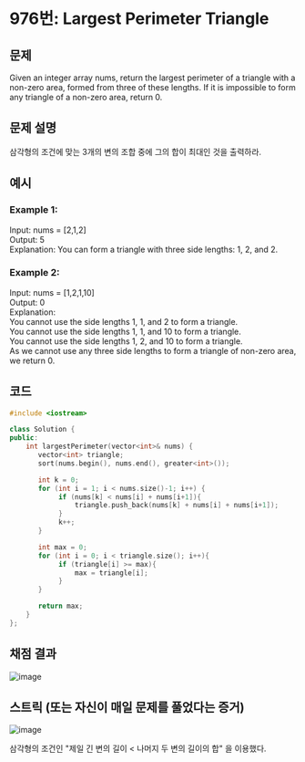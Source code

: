 # 976번: Largest Perimeter Triangle

## 문제
Given an integer array nums, return the largest perimeter of a triangle with a non-zero area, formed from three of these lengths. If it is impossible to form any triangle of a non-zero area, return 0.

## 문제 설명
삼각형의 조건에 맞는 3개의 변의 조합 중에 그의 합이 최대인 것을 출력하라.

## 예시
### Example 1:  
Input: nums = [2,1,2]  
Output: 5  
Explanation: You can form a triangle with three side lengths: 1, 2, and 2.

### Example 2:     
Input: nums = [1,2,1,10]  
Output: 0  
Explanation:   
You cannot use the side lengths 1, 1, and 2 to form a triangle.  
You cannot use the side lengths 1, 1, and 10 to form a triangle.  
You cannot use the side lengths 1, 2, and 10 to form a triangle.  
As we cannot use any three side lengths to form a triangle of non-zero area, we return 0.

## 코드
```cpp
#include <iostream>

class Solution {
public:
    int largestPerimeter(vector<int>& nums) {
       vector<int> triangle;
       sort(nums.begin(), nums.end(), greater<int>());

       int k = 0;
       for (int i = 1; i < nums.size()-1; i++) {
            if (nums[k] < nums[i] + nums[i+1]){
                triangle.push_back(nums[k] + nums[i] + nums[i+1]);
            }
            k++;
       }

       int max = 0;
       for (int i = 0; i < triangle.size(); i++){
            if (triangle[i] >= max){
                max = triangle[i];
            }
       }

       return max;
    }
};
```

## 채점 결과
![image](https://github.com/user-attachments/assets/78b1f003-2501-4c65-8fb8-afbc90be41b3)

## 스트릭 (또는 자신이 매일 문제를 풀었다는 증거)
![image](https://github.com/user-attachments/assets/44c85138-40e1-4ea0-9dd7-18dde9089e53)

삼각형의 조건인 "제일 긴 변의 길이 < 나머지 두 변의 길이의 합" 을 이용했다.  
